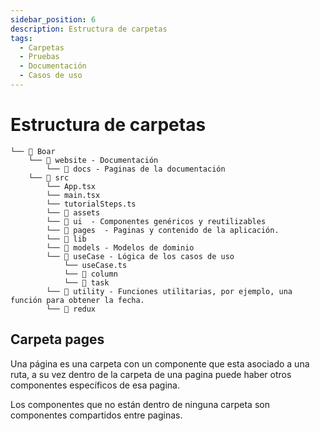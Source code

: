 ```yaml
---
sidebar_position: 6
description: Estructura de carpetas
tags: 
  - Carpetas  
  - Pruebas
  - Documentación
  - Casos de uso
---
```

# Estructura de carpetas

```
└── 📁 Boar
    └── 📁 website - Documentación
        └── 📁 docs - Paginas de la documentación
    └── 📁 src
        └── App.tsx
        └── main.tsx
        └── tutorialSteps.ts
        └── 📁 assets 
        └── 📁 ui  - Componentes genéricos y reutilizables
        └── 📁 pages  - Paginas y contenido de la aplicación.
        └── 📁 lib 
        └── 📁 models - Modelos de dominio
        └── 📁 useCase - Lógica de los casos de uso
            └── useCase.ts
            └── 📁 column
            └── 📁 task
        └── 📁 utility - Funciones utilitarias, por ejemplo, una función para obtener la fecha.
        └── 📁 redux  
```

## Carpeta pages

Una página es una carpeta con un componente que esta asociado a una ruta, a su vez dentro de la carpeta de una pagina puede haber otros componentes específicos de esa pagina. 

Los componentes que no están dentro de ninguna carpeta son componentes compartidos entre paginas.
